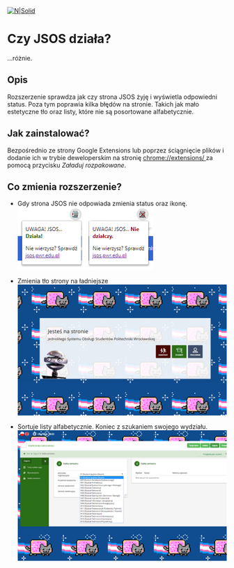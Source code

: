 

[![N|Solid](https://cldup.com/dTxpPi9lDf.thumb.png)](https://nodesource.com/products/nsolid)
# Czy JSOS działa?
...różnie.

## Opis
Rozszerzenie sprawdza jak czy strona JSOS żyję i wyświetla odpowiedni status. Poza tym poprawia kilka błędów na stronie. Takich jak mało estetyczne tło oraz listy, które nie są posortowane alfabetycznie.

## Jak zainstalować?

Bezpośrednio ze strony Google Extensions lub poprzez ściągnięcie plików i dodanie ich w trybie deweloperskim na stronię [chrome://extensions/ ](chrome://extensions/) za pomocą przycisku *Załaduj rozpakowane*.

## Co zmienia rozszerzenie?

* Gdy strona JSOS nie odpowiada zmienia status oraz ikonę. 
![Statusy](Status.jpg?raw=true "Status strony JSOS")

* Zmienia tło strony na ładniejsze
![Tło](fix1.jpg?raw=true "Tło strony")

* Sortuje listy alfabetycznie. Koniec z szukaniem swojego wydziału.
![Listy](fix2.jpg?raw=true "Sortowanie list")

